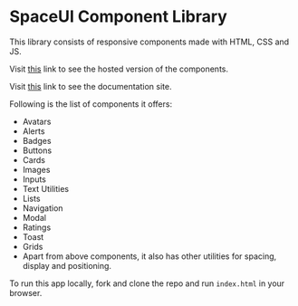 # SpaceUI Component Library

This library consists of responsive components made with HTML, CSS and JS. 

Visit [this](https://festive-mestorf-acecb0.netlify.app/) link to see the hosted version of the components.  

Visit [this](https://zen-bartik-5ee75e.netlify.app/) link to see the documentation site.

Following is the list of components it offers:

- Avatars
- Alerts
- Badges
- Buttons
- Cards
- Images
- Inputs
- Text Utilities
- Lists
- Navigation
- Modal
- Ratings
- Toast
- Grids
- Apart from above components, it also has other utilities for spacing, display and positioning.

To run this app locally, fork and clone the repo and run `index.html` in your browser.
